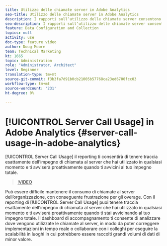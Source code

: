 ```yaml
---
title: Utilizzo delle chiamate server in Adobe Analytics
seo-title: Utilizzo delle chiamate server in Adobe Analytics
description: I rapporti sull’utilizzo delle chiamate server consentono di tenere traccia esattamente dell’impegno di chiamate server che hai utilizzato in qualsiasi momento e ti avviseranno proattivamente quando ti stai avvicinando al tuo impegno totale.
seo-description: I rapporti sull’utilizzo delle chiamate server consentono di tenere traccia esattamente dell’impegno di chiamate server che hai utilizzato in qualsiasi momento e ti avviseranno proattivamente quando ti stai avvicinando al tuo impegno totale.
feature: Data Configuration and Collection
topics: null
activity: use
doc-type: feature video
author: Doug Moore
team: Technical Marketing
kt: 1665
topic: Administration
role: "Administrator, Architect"
level: Beginner
translation-type: tm+mt
source-git-commit: f3b3fa7d91b0cb21005b57768ca23ed6700fcc03
workflow-type: tm+mt
source-wordcount: '231'
ht-degree: 0%

---
```



# [!UICONTROL Server Call Usage] in Adobe Analytics  {#server-call-usage-in-adobe-analytics}

[!UICONTROL Server Call Usage] il reporting ti consentirà di tenere traccia esattamente dell’impegno di chiamata al server che hai utilizzato in qualsiasi momento e ti avviserà proattivamente quando ti avvicini al tuo impegno totale.

>[!VIDEO](https://video.tv.adobe.com/v/23137/?quality=12)

Può essere difficile mantenere il consumo di chiamate al server dell’organizzazione, con conseguente frustrazione per gli overage. Con il reporting di [!UICONTROL Server Call Usage] puoi tenere traccia esattamente dell’impegno di chiamata al server che hai utilizzato in qualsiasi momento e ti avviserà proattivamente quando ti stai avvicinando al tuo impegno totale. Il dashboard di accompagnamento ti consente di analizzare dove vengono utilizzate le chiamate al server, in modo da poter correggere implementazioni in tempo reale o collaborare con i colleghi per eseguire la scalabilità in luoghi in cui potrebbero essere raccolti grandi volumi di dati di minor valore.
